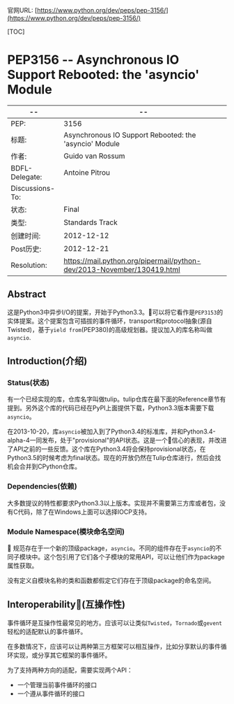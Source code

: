 官网URL: [https://www.python.org/dev/peps/pep-3156/](https://www.python.org/dev/peps/pep-3156/)

[TOC]

# PEP3156 -- Asynchronous IO Support Rebooted: the 'asyncio' Module

-- | --
-- | --
PEP: | 3156
标题: | Asynchronous IO Support Rebooted: the 'asyncio' Module
作者: | Guido van Rossum <guido at python.org>
BDFL-Delegate: | Antoine Pitrou <antoine at python.org>
Discussions-To: | <python-tulip at googlegroups.com>
状态: | Final
类型: | Standards Track
创建时间: | 2012-12-12
Post历史: | 2012-12-21
Resolution: | https://mail.python.org/pipermail/python-dev/2013-November/130419.html

## Abstract

这是Python3中异步I/O的提案，开始于Python3.3。可以将它看作是`PEP3153`的实体提案。这个提案包含可插拔的事件循环，transport和protocol抽象(源自Twisted)，基于`yield from`(PEP380)的高级规划器。提议加入的库名称叫做`asyncio`.

## Introduction(介绍)

### Status(状态)

有一个已经实现的库，仓库名字叫做tulip。tulip仓库在最下面的Reference章节有提到。另外这个库的代码已经在PyPI上面提供下载，Python3.3版本需要下载`asyncio`。

在2013-10-20，库`asyncio`被加入到了Python3.4的标准库，并和Python3.4-alpha-4一同发布，处于"provisional"的API状态。这是一个信心的表现，并改进了API之前的一些反馈。这个库在Python3.4将会保持provisional状态，在Python3.5的时候考虑为final状态。现在的开放仍然在Tulip仓库进行，然后会找机会合并到CPython仓库。

### Dependencies(依赖)

大多数提议的特性都要求Python3.3以上版本。实现并不需要第三方库或者包，没有C代码，除了在Windows上面可以选择IOCP支持。

### Module Namespace(模块命名空间)

规范存在于一个新的顶级package，`asyncio`。不同的组件存在于`asyncio`的不同子模块中。这个包引用了它们各个子模块的常用API，可以让他们作为package属性获取。

没有定义自模块名称的类和函数都假定它们存在于顶级package的命名空间。

## Interoperability(互操作性)

事件循环是互操作性最常见的地方。应该可以让类似`Twisted`，`Tornado`或`gevent`轻松的适配默认的事件循环。

在多数情况下，应该可以让两种第三方框架可以相互操作，比如分享默认的事件循环实现，或分享其它框架的事件循环。

为了支持两种方向的适配，需要实现两个API：

- 一个管理当前事件循环的接口
- 一个遵从事件循环的接口




